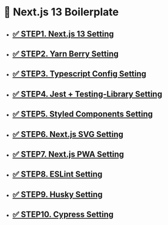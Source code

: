 # 🐳 Next.js 13 Boilerplate

- ## [✅ STEP1. Next.js 13 Setting](./setting-docs/next.md)

- ## [✅ STEP2. Yarn Berry Setting](./setting-docs/yarn-berry.md)

- ## [✅ STEP3. Typescript Config Setting](./setting-docs/typescript.md)

- ## [✅ STEP4. Jest + Testing-Library Setting](./setting-docs/test.md)

- ## [✅ STEP5. Styled Components Setting](./setting-docs/styled-components.md)

- ## [✅ STEP6. Next.js SVG Setting](./setting-docs/next-svg.md)

- ## [✅ STEP7. Next.js PWA Setting](./setting-docs/next-pwa.md)

- ## [✅ STEP8. ESLint Setting](./setting-docs/eslint.md)

- ## [✅ STEP9. Husky Setting](./setting-docs/husky.md)

- ## [✅ STEP10. Cypress Setting](./setting-docs/cypress.md)
